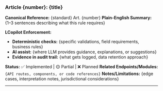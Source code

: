 <!-- Rule Mapping Template -->
<!-- Use this template for consistent ICC rule mappings -->

### Article {number}: {title}
**Canonical Reference:** {standard} Art. {number}
**Plain-English Summary:** {1–3 sentences describing what this rule requires}

**LCopilot Enforcement:**
- **Deterministic checks:** {specific validations, field requirements, business rules}
- **AI assist:** {where LLM provides guidance, explanations, or suggestions}
- **Evidence in audit trail:** {what gets logged, data retention approach}

**Status:** ✅ Implemented | 🟡 Partial | ❌ Planned
**Related Endpoints/Modules:** `{API routes, components, or code references}`
**Notes/Limitations:** {edge cases, interpretation notes, jurisdictional considerations}

---